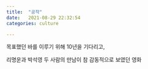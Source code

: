 ```yaml
---
title:  "공작"
date:   2021-08-29 22:32:54
categories: culture

---
```


목표했던 바를 이루기 위해 10년을 기다리고,

리명운과 박석영 두 사람의 만남이 참 감동적으로 보였던 영화


